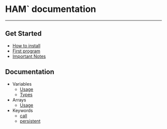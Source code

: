 # HAM` documentation

---

## Get Started
* [How to install](Examples/HowTo.html)
* [First program](Examples/Demo.html)
* [Important Notes](Notes.html)
## Documentation
* Variables
    * [Usage](Variables/usage.html)
    * [Types](Variables/types.html)
* Arrays
    * [Usage](Arrays/usage.html)
* Keywords
    * [call](Keywords/call.html)
    * [persistent](Keywords/persistent.html)